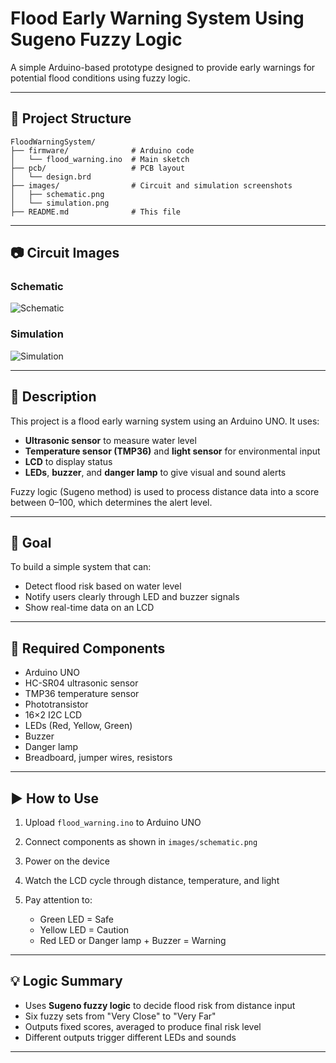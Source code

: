 # Flood Early Warning System Using Sugeno Fuzzy Logic

A simple Arduino-based prototype designed to provide early warnings for potential flood conditions using fuzzy logic.

---

## 📁 Project Structure

```
FloodWarningSystem/
├── firmware/              # Arduino code
│   └── flood_warning.ino  # Main sketch
├── pcb/                   # PCB layout
│   └── design.brd
├── images/                # Circuit and simulation screenshots
│   ├── schematic.png
│   └── simulation.png
├── README.md              # This file
```

---

## 📷 Circuit Images

### Schematic

![Schematic](flood-early-warning-system-using-sugeno-fuzzy-logic/images/schematic.jpg)

### Simulation

![Simulation](flood-early-warning-system-using-sugeno-fuzzy-logic/images/simulation.png)

---

## 🧾 Description

This project is a flood early warning system using an Arduino UNO. It uses:

* **Ultrasonic sensor** to measure water level
* **Temperature sensor (TMP36)** and **light sensor** for environmental input
* **LCD** to display status
* **LEDs**, **buzzer**, and **danger lamp** to give visual and sound alerts

Fuzzy logic (Sugeno method) is used to process distance data into a score between 0–100, which determines the alert level.

---

## 🎯 Goal

To build a simple system that can:

* Detect flood risk based on water level
* Notify users clearly through LED and buzzer signals
* Show real-time data on an LCD

---

## 🔧 Required Components

* Arduino UNO
* HC-SR04 ultrasonic sensor
* TMP36 temperature sensor
* Phototransistor
* 16×2 I2C LCD
* LEDs (Red, Yellow, Green)
* Buzzer
* Danger lamp
* Breadboard, jumper wires, resistors

---

## ▶️ How to Use

1. Upload `flood_warning.ino` to Arduino UNO
2. Connect components as shown in `images/schematic.png`
3. Power on the device
4. Watch the LCD cycle through distance, temperature, and light
5. Pay attention to:

   * Green LED = Safe
   * Yellow LED = Caution
   * Red LED or Danger lamp + Buzzer = Warning

---

## 💡 Logic Summary

* Uses **Sugeno fuzzy logic** to decide flood risk from distance input
* Six fuzzy sets from "Very Close" to "Very Far"
* Outputs fixed scores, averaged to produce final risk level
* Different outputs trigger different LEDs and sounds

---
